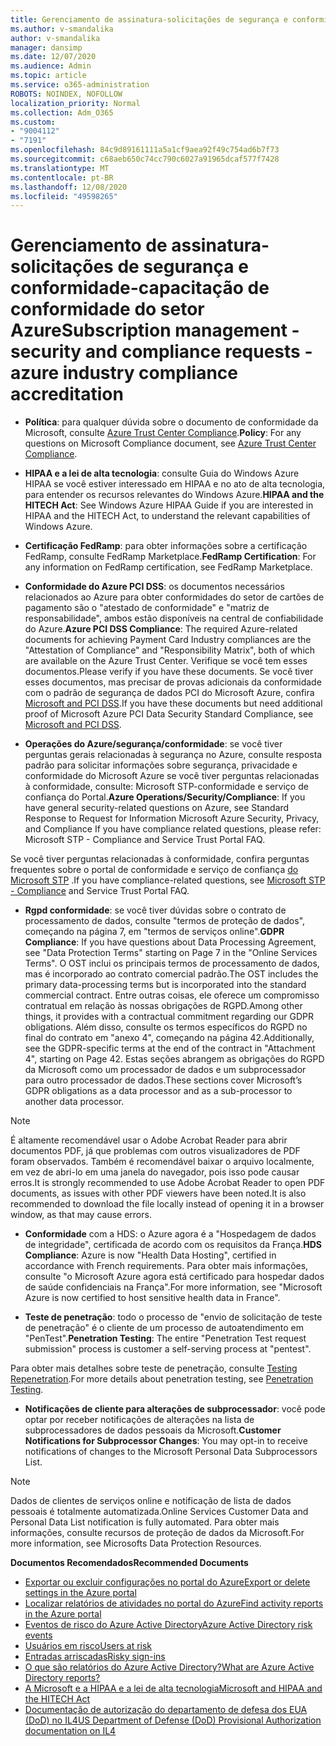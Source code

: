 ```yaml
---
title: Gerenciamento de assinatura-solicitações de segurança e conformidade-capacitação de conformidade do setor Azure
ms.author: v-smandalika
author: v-smandalika
manager: dansimp
ms.date: 12/07/2020
ms.audience: Admin
ms.topic: article
ms.service: o365-administration
ROBOTS: NOINDEX, NOFOLLOW
localization_priority: Normal
ms.collection: Adm_O365
ms.custom:
- "9004112"
- "7191"
ms.openlocfilehash: 84c9d89161111a5a1cf9aea92f49c754ad6b7f73
ms.sourcegitcommit: c68aeb650c74cc790c6027a91965dcaf577f7428
ms.translationtype: MT
ms.contentlocale: pt-BR
ms.lasthandoff: 12/08/2020
ms.locfileid: "49598265"
---
```

# <a name="subscription-management---security-and-compliance-requests---azure-industry-compliance-accreditation"></a><span data-ttu-id="51898-102">Gerenciamento de assinatura-solicitações de segurança e conformidade-capacitação de conformidade do setor Azure</span><span class="sxs-lookup"><span data-stu-id="51898-102">Subscription management - security and compliance requests - azure industry compliance accreditation</span></span>

- <span data-ttu-id="51898-103">**Política**: para qualquer dúvida sobre o documento de conformidade da Microsoft, consulte [Azure Trust Center Compliance](https://docs.microsoft.com/compliance/regulatory/offering-SOC).</span><span class="sxs-lookup"><span data-stu-id="51898-103">**Policy**: For any questions on Microsoft Compliance document, see [Azure Trust Center Compliance](https://docs.microsoft.com/compliance/regulatory/offering-SOC).</span></span>

- <span data-ttu-id="51898-104">**HIPAA e a lei de alta tecnologia**: consulte Guia do Windows Azure HIPAA se você estiver interessado em HIPAA e no ato de alta tecnologia, para entender os recursos relevantes do Windows Azure.</span><span class="sxs-lookup"><span data-stu-id="51898-104">**HIPAA and the HITECH Act**: See Windows Azure HIPAA Guide if you are interested in HIPAA and the HITECH Act, to understand the relevant capabilities of Windows Azure.</span></span>

- <span data-ttu-id="51898-105">**Certificação FedRamp**: para obter informações sobre a certificação FedRamp, consulte FedRamp Marketplace.</span><span class="sxs-lookup"><span data-stu-id="51898-105">**FedRamp Certification**: For any information on FedRamp certification, see FedRamp Marketplace.</span></span>

- <span data-ttu-id="51898-106">**Conformidade do Azure PCI DSS**: os documentos necessários relacionados ao Azure para obter conformidades do setor de cartões de pagamento são o "atestado de conformidade" e "matriz de responsabilidade", ambos estão disponíveis na central de confiabilidade do Azure.</span><span class="sxs-lookup"><span data-stu-id="51898-106">**Azure PCI DSS Compliance**: The required Azure-related documents for achieving Payment Card Industry compliances are the "Attestation of Compliance" and "Responsibility Matrix", both of which are available on the Azure Trust Center.</span></span> <span data-ttu-id="51898-107">Verifique se você tem esses documentos.</span><span class="sxs-lookup"><span data-stu-id="51898-107">Please verify if you have these documents.</span></span> <span data-ttu-id="51898-108">Se você tiver esses documentos, mas precisar de provas adicionais da conformidade com o padrão de segurança de dados PCI do Microsoft Azure, confira [Microsoft and PCI DSS](https://docs.microsoft.com/compliance/regulatory/offering-PCI-DSS).</span><span class="sxs-lookup"><span data-stu-id="51898-108">If you have these documents but need additional proof of Microsoft Azure PCI Data Security Standard Compliance, see [Microsoft and PCI DSS](https://docs.microsoft.com/compliance/regulatory/offering-PCI-DSS).</span></span>

- <span data-ttu-id="51898-109">**Operações do Azure/segurança/conformidade**: se você tiver perguntas gerais relacionadas à segurança no Azure, consulte resposta padrão para solicitar informações sobre segurança, privacidade e conformidade do Microsoft Azure se você tiver perguntas relacionadas à conformidade, consulte: Microsoft STP-conformidade e serviço de confiança do Portal.</span><span class="sxs-lookup"><span data-stu-id="51898-109">**Azure Operations/Security/Compliance**: If you have general security-related questions on Azure, see Standard Response to Request for Information Microsoft Azure Security, Privacy, and Compliance If you have compliance related questions, please refer: Microsoft STP - Compliance and Service Trust Portal FAQ.</span></span>

<span data-ttu-id="51898-110">Se você tiver perguntas relacionadas à conformidade, confira perguntas frequentes sobre o portal de conformidade e serviço de confiança [do Microsoft STP](https://www.microsoft.com/trust-center/compliance/compliance-overview) .</span><span class="sxs-lookup"><span data-stu-id="51898-110">If you have compliance-related questions, see [Microsoft STP - Compliance](https://www.microsoft.com/trust-center/compliance/compliance-overview) and Service Trust Portal FAQ.</span></span>

- <span data-ttu-id="51898-111">**Rgpd conformidade**: se você tiver dúvidas sobre o contrato de processamento de dados, consulte "termos de proteção de dados", começando na página 7, em "termos de serviços online".</span><span class="sxs-lookup"><span data-stu-id="51898-111">**GDPR Compliance**: If you have questions about Data Processing Agreement, see "Data Protection Terms" starting on Page 7 in the "Online Services Terms".</span></span> <span data-ttu-id="51898-112">O OST inclui os principais termos de processamento de dados, mas é incorporado ao contrato comercial padrão.</span><span class="sxs-lookup"><span data-stu-id="51898-112">The OST includes the primary data-processing terms but is incorporated into the standard commercial contract.</span></span> <span data-ttu-id="51898-113">Entre outras coisas, ele oferece um compromisso contratual em relação às nossas obrigações de RGPD.</span><span class="sxs-lookup"><span data-stu-id="51898-113">Among other things, it provides with a contractual commitment regarding our GDPR obligations.</span></span> <span data-ttu-id="51898-114">Além disso, consulte os termos específicos do RGPD no final do contrato em "anexo 4", começando na página 42.</span><span class="sxs-lookup"><span data-stu-id="51898-114">Additionally, see the GDPR-specific terms at the end of the contract in "Attachment 4", starting on Page 42.</span></span> <span data-ttu-id="51898-115">Estas seções abrangem as obrigações do RGPD da Microsoft como um processador de dados e um subprocessador para outro processador de dados.</span><span class="sxs-lookup"><span data-stu-id="51898-115">These sections cover Microsoft’s GDPR obligations as a data processor and as a sub-processor to another data processor.</span></span>

> [!NOTE]
> <span data-ttu-id="51898-116">É altamente recomendável usar o Adobe Acrobat Reader para abrir documentos PDF, já que problemas com outros visualizadores de PDF foram observados. Também é recomendável baixar o arquivo localmente, em vez de abri-lo em uma janela do navegador, pois isso pode causar erros.</span><span class="sxs-lookup"><span data-stu-id="51898-116">It is strongly recommended to use Adobe Acrobat Reader to open PDF documents, as issues with other PDF viewers have been noted.It is also recommended to download the file locally instead of opening it in a browser window, as that may cause errors.</span></span>

- <span data-ttu-id="51898-117">**Conformidade** com a HDS: o Azure agora é a "Hospedagem de dados de integridade", certificada de acordo com os requisitos da França.</span><span class="sxs-lookup"><span data-stu-id="51898-117">**HDS Compliance**: Azure is now "Health Data Hosting", certified in accordance with French requirements.</span></span> <span data-ttu-id="51898-118">Para obter mais informações, consulte "o Microsoft Azure agora está certificado para hospedar dados de saúde confidenciais na França".</span><span class="sxs-lookup"><span data-stu-id="51898-118">For more information, see "Microsoft Azure is now certified to host sensitive health data in France".</span></span>

- <span data-ttu-id="51898-119">**Teste de penetração**: todo o processo de "envio de solicitação de teste de penetração" é o cliente de um processo de autoatendimento em "PenTest".</span><span class="sxs-lookup"><span data-stu-id="51898-119">**Penetration Testing**: The entire "Penetration Test request submission" process is customer a self-serving process at "pentest".</span></span>

<span data-ttu-id="51898-120">Para obter mais detalhes sobre teste de penetração, consulte [Testing Repenetration](https://docs.microsoft.com/azure/security/fundamentals/pen-testing).</span><span class="sxs-lookup"><span data-stu-id="51898-120">For more details about penetration testing, see [Penetration Testing](https://docs.microsoft.com/azure/security/fundamentals/pen-testing).</span></span>

- <span data-ttu-id="51898-121">**Notificações de cliente para alterações de subprocessador**: você pode optar por receber notificações de alterações na lista de subprocessadores de dados pessoais da Microsoft.</span><span class="sxs-lookup"><span data-stu-id="51898-121">**Customer Notifications for Subprocessor Changes**: You may opt-in to receive notifications of changes to the Microsoft Personal Data Subprocessors List.</span></span>

> [!NOTE]
> <span data-ttu-id="51898-122">Dados de clientes de serviços online e notificação de lista de dados pessoais é totalmente automatizada.</span><span class="sxs-lookup"><span data-stu-id="51898-122">Online Services Customer Data and Personal Data List notification is fully automated.</span></span> <span data-ttu-id="51898-123">Para obter mais informações, consulte recursos de proteção de dados da Microsoft.</span><span class="sxs-lookup"><span data-stu-id="51898-123">For more information, see Microsofts Data Protection Resources.</span></span>

<span data-ttu-id="51898-124">**Documentos Recomendados**</span><span class="sxs-lookup"><span data-stu-id="51898-124">**Recommended Documents**</span></span>

- [<span data-ttu-id="51898-125">Exportar ou excluir configurações no portal do Azure</span><span class="sxs-lookup"><span data-stu-id="51898-125">Export or delete settings in the Azure portal</span></span>](https://docs.microsoft.com/azure/azure-portal/set-preferences)
- [<span data-ttu-id="51898-126">Localizar relatórios de atividades no portal do Azure</span><span class="sxs-lookup"><span data-stu-id="51898-126">Find activity reports in the Azure portal</span></span>](https://docs.microsoft.com/azure/active-directory/reports-monitoring/howto-find-activity-reports)
- [<span data-ttu-id="51898-127">Eventos de risco do Azure Active Directory</span><span class="sxs-lookup"><span data-stu-id="51898-127">Azure Active Directory risk events</span></span>](https://docs.microsoft.com/azure/active-directory/identity-protection/overview-identity-protection)
- [<span data-ttu-id="51898-128">Usuários em risco</span><span class="sxs-lookup"><span data-stu-id="51898-128">Users at risk</span></span>](https://docs.microsoft.com/azure/active-directory/identity-protection/overview-identity-protection)
- [<span data-ttu-id="51898-129">Entradas arriscadas</span><span class="sxs-lookup"><span data-stu-id="51898-129">Risky sign-ins</span></span>](https://docs.microsoft.com/azure/active-directory/identity-protection/overview-identity-protection)
- [<span data-ttu-id="51898-130">O que são relatórios do Azure Active Directory?</span><span class="sxs-lookup"><span data-stu-id="51898-130">What are Azure Active Directory reports?</span></span>](https://docs.microsoft.com/azure/active-directory/reports-monitoring/overview-reports)
- [<span data-ttu-id="51898-131">A Microsoft e a HIPAA e a lei de alta tecnologia</span><span class="sxs-lookup"><span data-stu-id="51898-131">Microsoft and HIPAA and the HITECH Act</span></span>](https://docs.microsoft.com/compliance/regulatory/offering-hipaa-hitech)
- [<span data-ttu-id="51898-132">Documentação de autorização do departamento de defesa dos EUA (DoD) no IL4</span><span class="sxs-lookup"><span data-stu-id="51898-132">US Department of Defense (DoD) Provisional Authorization documentation on IL4</span></span>](https://docs.microsoft.com/compliance/regulatory/offering-DoD-DISA-L2-L4-L5)













